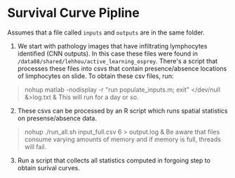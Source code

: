 # Survival Curve Pipline

Assumes that a file called `inputs` and `outputs` are in the same folder.

1. We start with pathology images that have infiltrating lymphocytes identified (CNN outputs). In this case these files were found in `/data08/shared/lehhou/active_learning_osprey`. There's a script that processes these files into csvs that contain presence/absence locations of limphocytes on slide. To obtain these csv files, run:
> nohup matlab -nodisplay -r "run populate_inputs.m; exit" </dev/null &>log.txt &
This will run for a day or so.

2. These csvs can be processed by an R script which runs spatial statistics on presense/absence data.
> nohup ./run_all.sh input_full.csv 6 > output.log &
Be aware that files consume varying amounts of memory and if memory is full, threads will fail.

3. Run a script that collects all statistics computed in forgoing step to obtain surival curves.
